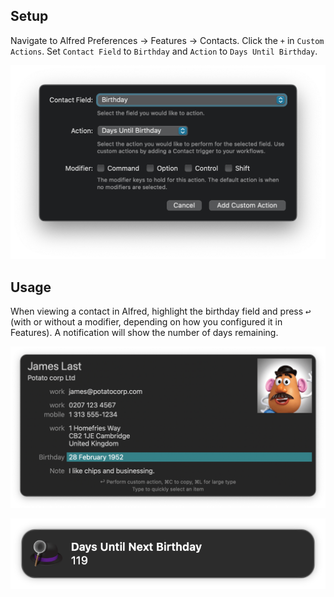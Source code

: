 ## Setup

Navigate to Alfred Preferences → Features → Contacts. Click the `+` in `Custom Actions`. Set `Contact Field` to `Birthday` and `Action` to `Days Until Birthday`.

![Setting up action in Features](images/contactsconfig.png)

## Usage

When viewing a contact in Alfred, highlight the birthday field and press <kbd>↩</kbd> (with or without a modifier, depending on how you configured it in Features). A notification will show the number of days remaining.

![Highlighting birthday field in contact](images/contactview.png)

![Showin notification](images/notification.png)
